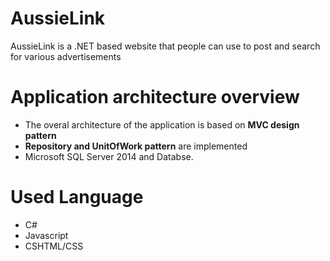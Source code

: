 # AussieLink
AussieLink is a .NET based website that people can use to post and search for various advertisements

# Application architecture overview
- The overal architecture of the application is based on **MVC design pattern**
- **Repository and UnitOfWork pattern** are implemented
- Microsoft SQL Server 2014 and Databse. 

# Used Language
- C#
- Javascript
- CSHTML/CSS
